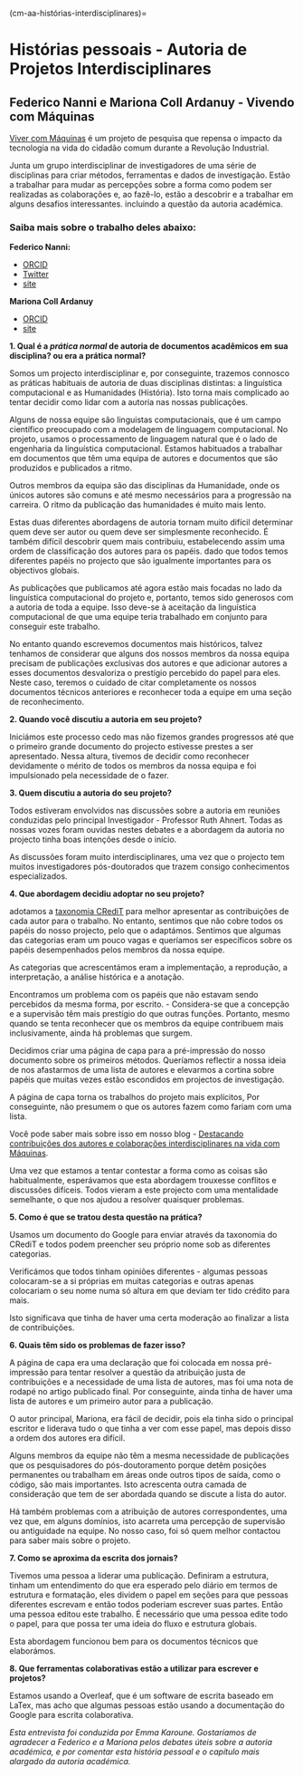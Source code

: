 (cm-aa-histórias-interdisciplinares)=
# Histórias pessoais - Autoria de Projetos Interdisciplinares

## Federico Nanni e Mariona Coll Ardanuy - Vivendo com Máquinas

[Viver com Máquinas](https://livingwithmachines.ac.uk/) é um projeto de pesquisa que repensa o impacto da tecnologia na vida do cidadão comum durante a Revolução Industrial.

Junta um grupo interdisciplinar de investigadores de uma série de disciplinas para criar métodos, ferramentas e dados de investigação. Estão a trabalhar para mudar as percepções sobre a forma como podem ser realizadas as colaborações e, ao fazê-lo, estão a descobrir e a trabalhar em alguns desafios interessantes. incluindo a questão da autoria académica.

### Saiba mais sobre o trabalho deles abaixo:

**Federico Nanni:**
* [ORCID](https://orcid.org/0000-0003-2484-4331)
* [Twitter](https://twitter.com/f_nanni)
* [site](https://github.com/fedenanni)

**Mariona Coll Ardanuy**
* [ORCID](http://orcid.org/0000-0001-8455-7196)
* [site](https://github.com/mcollardanuy)

**1. Qual é a *prática normal* de autoria de documentos acadêmicos em sua disciplina? ou era a prática normal?**

Somos um projecto interdisciplinar e, por conseguinte, trazemos connosco as práticas habituais de autoria de duas disciplinas distintas: a linguística computacional e as Humanidades (História). Isto torna mais complicado ao tentar decidir como lidar com a autoria nas nossas publicações.

Alguns de nossa equipe são linguistas computacionais, que é um campo científico preocupado com a modelagem de linguagem computacional. No projeto, usamos o processamento de linguagem natural que é o lado de engenharia da linguística computacional. Estamos habituados a trabalhar em documentos que têm uma equipa de autores e documentos que são produzidos e publicados a ritmo.

Outros membros da equipa são das disciplinas da Humanidade, onde os únicos autores são comuns e até mesmo necessários para a progressão na carreira. O ritmo da publicação das humanidades é muito mais lento.

Estas duas diferentes abordagens de autoria tornam muito difícil determinar quem deve ser autor ou quem deve ser simplesmente reconhecido. É também difícil descobrir quem mais contribuiu, estabelecendo assim uma ordem de classificação dos autores para os papéis. dado que todos temos diferentes papéis no projecto que são igualmente importantes para os objectivos globais.

As publicações que publicamos até agora estão mais focadas no lado da linguística computacional do projeto e, portanto, temos sido generosos com a autoria de toda a equipe. Isso deve-se à aceitação da linguística computacional de que uma equipe teria trabalhado em conjunto para conseguir este trabalho.

No entanto quando escrevemos documentos mais históricos, talvez tenhamos de considerar que alguns dos nossos membros da nossa equipa precisam de publicações exclusivas dos autores e que adicionar autores a esses documentos desvaloriza o prestígio percebido do papel para eles. Neste caso, teremos o cuidado de citar completamente os nossos documentos técnicos anteriores e reconhecer toda a equipe em uma seção de reconhecimento.


**2. Quando você discutiu a autoria em seu projeto?**

Iniciámos este processo cedo mas não fizemos grandes progressos até que o primeiro grande documento do projecto estivesse prestes a ser apresentado. Nessa altura, tivemos de decidir como reconhecer devidamente o mérito de todos os membros da nossa equipa e foi impulsionado pela necessidade de o fazer.

**3. Quem discutiu a autoria do seu projeto?**

Todos estiveram envolvidos nas discussões sobre a autoria em reuniões conduzidas pelo principal Investigador - Professor Ruth Ahnert. Todas as nossas vozes foram ouvidas nestes debates e a abordagem da autoria no projecto tinha boas intenções desde o início.

As discussões foram muito interdisciplinares, uma vez que o projecto tem muitos investigadores pós-doutorados que trazem consigo conhecimentos especializados.

**4. Que abordagem decidiu adoptar no seu projeto?**

adotamos a [taxonomia CRediT](https://casrai.org/credit/) para melhor apresentar as contribuições de cada autor para o trabalho. No entanto, sentimos que não cobre todos os papéis do nosso projecto, pelo que o adaptámos. Sentimos que algumas das categorias eram um pouco vagas e queríamos ser específicos sobre os papéis desempenhados pelos membros da nossa equipe.

As categorias que acrescentámos eram a implementação, a reprodução, a interpretação, a análise histórica e a anotação.

Encontramos um problema com os papéis que não estavam sendo percebidos da mesma forma, por escrito. - Considera-se que a concepção e a supervisão têm mais prestígio do que outras funções. Portanto, mesmo quando se tenta reconhecer que os membros da equipe contribuem mais inclusivamente, ainda há problemas que surgem.

Decidimos criar uma página de capa para a pré-impressão do nosso documento sobre os primeiros métodos. Queríamos reflectir a nossa ideia de nos afastarmos de uma lista de autores e elevarmos a cortina sobre papéis que muitas vezes estão escondidos em projectos de investigação.

A página de capa torna os trabalhos do projeto mais explícitos, Por conseguinte, não presumem o que os autores fazem como fariam com uma lista.

Você pode saber mais sobre isso em nosso blog - [Destacando contribuições dos autores e colaborações interdisciplinares na vida com Máquinas](https://livingwithmachines.ac.uk/highlighting-authors-contributions-and-interdisciplinary-collaborations-in-living-with-machines/).

Uma vez que estamos a tentar contestar a forma como as coisas são habitualmente, esperávamos que esta abordagem trouxesse conflitos e discussões difíceis. Todos vieram a este projecto com uma mentalidade semelhante, o que nos ajudou a resolver quaisquer problemas.

**5. Como é que se tratou desta questão na prática?**

Usamos um documento do Google para enviar através da taxonomia do CRediT e todos podem preencher seu próprio nome sob as diferentes categorias.

Verificámos que todos tinham opiniões diferentes - algumas pessoas colocaram-se a si próprias em muitas categorias e outras apenas colocariam o seu nome numa só altura em que deviam ter tido crédito para mais.

Isto significava que tinha de haver uma certa moderação ao finalizar a lista de contribuições.

**6. Quais têm sido os problemas de fazer isso?**

A página de capa era uma declaração que foi colocada em nossa pré-impressão para tentar resolver a questão da atribuição justa de contribuições e a necessidade de uma lista de autores, mas foi uma nota de rodapé no artigo publicado final. Por conseguinte, ainda tinha de haver uma lista de autores e um primeiro autor para a publicação.

O autor principal, Mariona, era fácil de decidir, pois ela tinha sido o principal escritor e liderava tudo o que tinha a ver com esse papel, mas depois disso a ordem dos autores era difícil.

Alguns membros da equipe não têm a mesma necessidade de publicações que os pesquisadores do pós-doutoramento porque detêm posições permanentes ou trabalham em áreas onde outros tipos de saída, como o código, são mais importantes. Isto acrescenta outra camada de consideração que tem de ser abordada quando se discute a lista do autor.

Há também problemas com a atribuição de autores correspondentes, uma vez que, em alguns domínios, isto acarreta uma percepção de supervisão ou antiguidade na equipe. No nosso caso, foi só quem melhor contactou para saber mais sobre o projeto.

**7. Como se aproxima da escrita dos jornais?**

Tivemos uma pessoa a liderar uma publicação. Definiram a estrutura, tinham um entendimento do que era esperado pelo diário em termos de estrutura e formatação, eles dividem o papel em seções para que pessoas diferentes escrevam e então todos poderiam escrever suas partes. Então uma pessoa editou este trabalho. É necessário que uma pessoa edite todo o papel, para que possa ter uma ideia do fluxo e estrutura globais.

Esta abordagem funcionou bem para os documentos técnicos que elaborámos.

**8. Que ferramentas colaborativas estão a utilizar para escrever e projetos?**

Estamos usando a Overleaf, que é um software de escrita baseado em LaTex, mas acho que algumas pessoas estão usando a documentação do Google para escrita colaborativa.

*Esta entrevista foi conduzida por Emma Karoune. Gostaríamos de agradecer a Federico e a Mariona pelos debates úteis sobre a autoria académica, e por comentar esta história pessoal e o capítulo mais alargado da autoria académica.*
